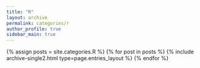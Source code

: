 ```yaml
---
title: "R"
layout: archive
permalink: categories/r
author_profile: true
sidebar_main: true
---
```



{% assign posts = site.categories.R %}
{% for post in posts %} {% include archive-single2.html type=page.entries_layout %} {% endfor %}
